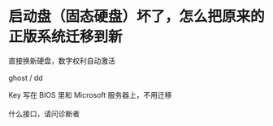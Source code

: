 # 启动盘（固态硬盘）坏了，怎么把原来的正版系统迁移到新


直接换新硬盘，数字权利自动激活

ghost / dd　

Key 写在 BIOS 里和 Microsoft 服务器上，不用迁移<br />
<br />
什么接口，请问诊断者
